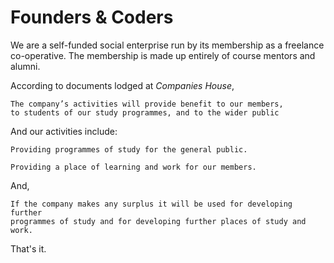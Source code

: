 # Founders & Coders

We are a self-funded social enterprise run by its membership as a freelance co-operative. The membership is made up entirely of course mentors and alumni. 

According to documents lodged at *Companies House*, 

    The company’s activities will provide benefit to our members, 
    to students of our study programmes, and to the wider public

And our activities include:

    Providing programmes of study for the general public.

    Providing a place of learning and work for our members.

And,

    If the company makes any surplus it will be used for developing further 
    programmes of study and for developing further places of study and work.

That's it.